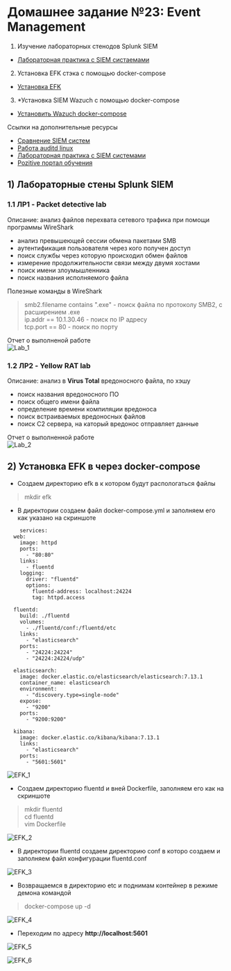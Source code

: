 # Домашнее задание №23: Event Management  

1) Изучение лабораторных стенодов Splunk SIEM   
- [Лабораторная практика c SIEM систаемами](https://cyberdefenders.org/)  
2) Установка EFK стэка с помощью docker-compose  
- [Установка EFK](https://docs.fluentd.org/container-deployment/docker-compose)  
3) *Установка SIEM Wazuch с помощью docker-compose  
- [Установить Wazuch docker-compose](https://documentation.wazuh.com/current/deployment-options/docker/docker-installation.html)  

Ссылки на дополнительные ресурсы  
- [Сравнение SIEM систем](https://www.anti-malware.ru/compare/SIEM-systems)  
- [Работа auditd linux](https://www.redhat.com/sysadmin/configure-linux-auditing-auditd)  
- [Лабораторная практика с SIEM системами](https://cyberdefenders.org/)  
- [Pozitive портал обучения](https://lms.edu.ptsecurity.com/)  

## 1) Лабораторные стены Splunk SIEM
### 1.1 ЛР1 - Packet detective lab  
Описание: анализ файлов перехвата сетевого трафика при помощи программы WireShark
- анализ превышеющей сессии обмена пакетами SMB  
- аутентификация пользователя через кого получен доступ  
- поиск службы через которую происходил обмен файлов  
- измерение продолжительности связи между двумя хостами  
- поиск имени злоумышленника  
- поиск названия исполняемого файла  

Полезные команды в WireShark  
>smb2.filename contains ".exe" - поиск файла по протоколу SMB2, c расширением .exe  
ip.addr == 10.1.30.46 - поиск по IP адресу  
tcp.port == 80 - поиск по порту  

Отчет о выполненой работе  
![Lab_1]()  


### 1.2 ЛР2 - Yellow RAT lab  
Описание: анализ в **Virus Total** вредоносного файла, по хэшу  
- поиск названия вредоносного ПО  
- поиск общего имени файла  
- определение времени компиляции вредоноса  
- поиск встраиваемых вредоносных файлов  
- поиск С2 сервера, на каторый вредонос отправляет данные  

Отчет о выполненной работе  
![Lab_2]()  

## 2) Установка EFK в через docker-compose  
- Создаем директорию efk в к котором будут распологаться файлы  

>mkdir efk  

- В директории создаем файл docker-compose.yml и заполняем его как указано на скриншоте  

```
    services:
  web:
    image: httpd
    ports:
      - "80:80"
    links:
      - fluentd
    logging:
      driver: "fluentd"
      options:
        fluentd-address: localhost:24224
        tag: httpd.access

  fluentd:
    build: ./fluentd
    volumes:
      - ./fluentd/conf:/fluentd/etc
    links:
      - "elasticsearch"
    ports:
      - "24224:24224"
      - "24224:24224/udp"

  elasticsearch:
    image: docker.elastic.co/elasticsearch/elasticsearch:7.13.1
    container_name: elasticsearch
    environment:
      - "discovery.type=single-node"
    expose:
      - "9200"
    ports:
      - "9200:9200"

  kibana:
    image: docker.elastic.co/kibana/kibana:7.13.1
    links:
      - "elasticsearch"
    ports:
      - "5601:5601"
```

![EFK_1]()  

- Создаем директорию fluentd и вней Dockerfile, заполняем его как на скриншоте  

>mkdir fluentd  
cd fluentd  
vim Dockerfile  

![EFK_2]()  

- В директории fluentd создаем директорию conf в которо создаем и заполняем файл конфигурации fluentd.conf  

![EFK_3]()  


- Возвращаемся в директорию etc и поднимам контейнер в режиме демона командой  

>docker-compose up -d  

![EFK_4]()  

- Переходим по адресу **http://localhost:5601**  

![EFK_5]()  

![EFK_6]()  






